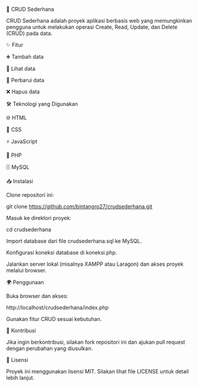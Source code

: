 🚀 CRUD Sederhana

CRUD Sederhana adalah proyek aplikasi berbasis web yang memungkinkan pengguna untuk
melakukan operasi Create, Read, Update, dan Delete (CRUD) pada data.

 ✨ Fitur

  ➕ Tambah data

  👀 Lihat data

  🔄 Perbarui data

  ❌ Hapus data

🛠 Teknologi yang Digunakan

  🌐 HTML

  🎨 CSS

  ⚡ JavaScript

  🐘 PHP

  🗄️ MySQL

📥 Instalasi

Clone repositori ini:

git clone https://github.com/bintangro27/crudsederhana.git

Masuk ke direktori proyek:

cd crudsederhana

Import database dari file crudsederhana.sql ke MySQL.

Konfigurasi koneksi database di koneksi.php.

Jalankan server lokal (misalnya XAMPP atau Laragon) dan akses proyek melalui browser.

🌍 Penggunaan

Buka browser dan akses:

http://localhost/crudsederhana/index.php

Gunakan fitur CRUD sesuai kebutuhan.

🤝 Kontribusi

Jika ingin berkontribusi, silakan fork repositori ini dan ajukan pull request dengan perubahan yang diusulkan.

📜 Lisensi

Proyek ini menggunakan lisensi MIT. Silakan lihat file LICENSE untuk detail lebih lanjut.
